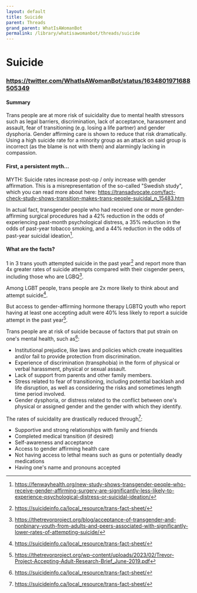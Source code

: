 ```yaml
---
layout: default
title: Suicide
parent: Threads
grand_parent: WhatIsAWomanBot
permalink: /library/whatisawomanbot/threads/suicide
---
```


# Suicide

### <https://twitter.com/WhatIsAWomanBot/status/1634801971688505349>

#### Summary
Trans people are at more risk of suicidality due to mental health stressors such as legal barriers,
discrimination, lack of acceptance, harassment and assault, fear of transitioning (e.g. losing a life partner)
and gender dysphoria. Gender affirming care is shown to reduce that risk dramatically. Using a high suicide rate
for a minority group as an attack on said group is incorrect (as the blame is not with them) and alarmingly lacking in compassion.

#### First, a persistent myth...

MYTH: Suicide rates increase post-op / only increase with gender affirmation. This is a misrepresentation of the so-called
"Swedish study", which you can read more about here: <https://transadvocate.com/fact-check-study-shows-transition-makes-trans-people-suicidal_n_15483.htm>

In actual fact, transgender people who had received one or more gender-affirming surgical procedures had a 42%
reduction in the odds of experiencing past-month psychological distress, a 35% reduction in the odds of past-year
tobacco smoking, and a 44% reduction in the odds of past-year suicidal ideation[^4].

#### What are the facts?

1 in 3 trans youth attempted suicide in the past year[^1] and report more than 4x greater rates of suicide
attempts compared with their cisgender peers, including those who are LGBQ[^3].

Among LGBT people, trans people are 2x more likely to think about and attempt suicide[^1].

But access to gender-affirming hormone therapy LGBTQ youth who report having at least one accepting adult were
40% less likely to report a suicide attempt in the past year[^2].

Trans people are at risk of suicide because of factors that put strain on one's mental health, such as[^1]:

* Institutional prejudice, like laws and policies which create inequalities and/or fail to provide protection from discrimination.
* Experience of discrimination (transphobia) in the form of physical or verbal harassment, physical or sexual assault.
* Lack of support from parents and other family members.
* Stress related to fear of transitioning, including potential backlash and life disruption, as well as considering the risks and sometimes length time period involved.
* Gender dysphoria, or distress related to the conflict between one's physical or assigned gender and the gender with which they identify.

The rates of suicidality are drastically reduced through[^1]:

* Supportive and strong relationships with family and friends
* Completed medical transition (if desired)
* Self-awareness and acceptance
* Access to gender affirming health care
* Not having access to lethal means such as guns or potentially deadly medications
* Having one's name and pronouns accepted

[^1]: <https://suicideinfo.ca/local_resource/trans-fact-sheet/>
[^2]: <https://thetrevorproject.org/wp-content/uploads/2023/02/Trevor-Project-Accepting-Adult-Research-Brief_June-2019.pdf>
[^3]: <https://thetrevorproject.org/blog/acceptance-of-transgender-and-nonbinary-youth-from-adults-and-peers-associated-with-significantly-lower-rates-of-attempting-suicide/>
[^4]: <https://fenwayhealth.org/new-study-shows-transgender-people-who-receive-gender-affirming-surgery-are-significantly-less-likely-to-experience-psychological-distress-or-suicidal-ideation/>
